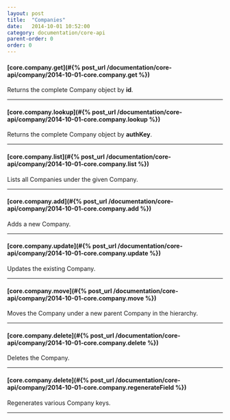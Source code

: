 ```yaml
---
layout: post
title:  "Companies"
date:   2014-10-01 10:52:00
category: documentation/core-api
parent-order: 0
order: 0
---
```


#### [core.company.get](#{% post_url /documentation/core-api/company/2014-10-01-core.company.get %})

Returns the complete Company object by **id**.

***

#### [core.company.lookup](#{% post_url /documentation/core-api/company/2014-10-01-core.company.lookup %})

Returns the complete Company object by **authKey**.

***

#### [core.company.list](#{% post_url /documentation/core-api/company/2014-10-01-core.company.list %})

Lists all Companies under the given Company.

***

#### [core.company.add](#{% post_url /documentation/core-api/company/2014-10-01-core.company.add %})

Adds a new Company.

***

#### [core.company.update](#{% post_url /documentation/core-api/company/2014-10-01-core.company.update %})

Updates the existing Company.

***

#### [core.company.move](#{% post_url /documentation/core-api/company/2014-10-01-core.company.move %})

Moves the Company under a new parent Company in the hierarchy.

***

#### [core.company.delete](#{% post_url /documentation/core-api/company/2014-10-01-core.company.delete %})

Deletes the Company.

***

#### [core.company.delete](#{% post_url /documentation/core-api/company/2014-10-01-core.company.regenerateField %})

Regenerates various Company keys.

***

